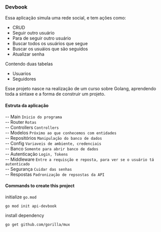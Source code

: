 ### Devbook

Essa aplicação simula uma rede social, e tem ações como:

- CRUD
- Seguir outro usuário
- Para de seguir outro usuário
- Buscar todos os usuários que segue
- Buscar os usuáios que são seguidos
- Atualizar senha

Contendo duas tabelas

- Usuarios
- Seguidores

Esse projeto nasce na realização de um curso sobre Golang, aprendendo toda a sintaxe e a forma de construir um projeto.

#### Estruta da aplicação

-- Main `Inicio do programa` <br>
-- Router `Rotas` <br>
-- Controllers `Controllers` <br>
-- Modelos `Próximo ao que conhecemos com entidades` <br>
-- Repositórios `Manipulação do banco de dados` <br>
-- Config `Variaveis de ambiente, credenciais`<br>
-- Banco `Somente para abrir banco de dados` <br>
-- Autenticação `Login, Tokens` <br>
-- Middleware `Entre a requisção e reposta, para ver se o usuário tá autenticado` <br>
-- Segurança `Cuidar das senhas` <br>
-- Respostas `Padronização de repsostas da API` <br>

#### Commands to create this project

initialize `go.mod`

```
go mod init api-devbook
```

install dependency

```
go get github.com/gorilla/mux
```
